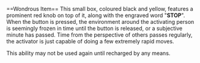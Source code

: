 ==Wondrous Item==
This small box, coloured black and yellow, features a prominent red knob on top of it, along with the engraved word "**STOP**". 
When the button is pressed, the environment around the activating person is seemingly frozen in time until the button is released, or a subjective minute has passed. 
Time from the perspective of others passes regularly, the activator is just capable of doing a few extremely rapid moves. 

This ability may not be used again until recharged by any means. 